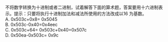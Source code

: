 <!--
 * @Descripttion: 
 * @version: v0.1
 * @Author: Elon C
 * @Date: 2021-05-18 15:32:39
 * @LastEditors: Elon C
 * @LastEditTime: 2021-05-18 15:38:26
 * @FilePath: \CS-APP\练习\第2章\2.4.MD
-->
不将数字转换为十进制或者二进制，试着解答下面的算术题，答案要用十六进制表示。提示：只要将执行十进制加法和减法所使用的方法改成以16 为基数。  
A. 0x503c+0x8= 0x5045   
B. 0x503c-0x40=0x4eec   
C. 0x503c+64=  0x503c+0x40=0x507c  
D. 0x50ea-0x503c=  0x9c